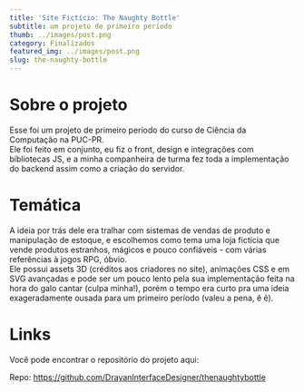 ```yaml
---
title: 'Site Fictício: The Naughty Bottle'
subtitle: um projeto de primeiro período 
thumb: ../images/post.png
category: Finalizados
featured_img: ../images/post.png
slug: the-naughty-bottle
---
```


# Sobre o projeto

Esse foi um projeto de primeiro período do curso de Ciência da Computação na PUC-PR. <br>
Ele foi feito em conjunto, eu fiz o front, design e integrações com bibliotecas JS, e
a minha companheira de turma fez toda a implementação do backend assim como a criação do
servidor.

# Temática

A ideia por trás dele era tralhar com sistemas de vendas de produto e manipulação de estoque, e escolhemos como tema uma loja fictícia que vende produtos estranhos, mágicos e pouco confiáveis - com várias referências à jogos RPG, óbvio.<br>
Ele possui assets 3D (créditos aos criadores no site), animações CSS e em SVG avançadas e pode ser um pouco
lento pela sua implementação feita na hora do galo cantar (culpa minha!), porém o tempo era curto pra uma ideia exageradamente ousada para um primeiro período (valeu a pena, ê ê).

# Links

Você pode encontrar o repositório do projeto aqui:

Repo: https://github.com/DrayanInterfaceDesigner/thenaughtybottle
